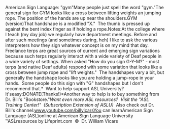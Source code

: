 American Sign Language: "gym"Many people just spell the word "gym."The general sign for GYM looks like a cross 
			between lifting weights an jumping rope. The position of the hands 
			are up near the shoulders.GYM (version)That handshape is a modified "X."  The thumb is pressed up 
			against the bent index finger as if holding a rope.Notes:At the college where I teach (my day job) we regularly have 
			department meetings. Before and after such meetings (and sometimes 
			during, heh) I like to ask the various interpreters how they sign 
			whatever concept is on my mind that day. Freelance terps are great 
			sources of current and emerging sign variations because such terps 
			regularly interact with a wide variety of Deaf people in a wide 
			variety of settings. When asked "How do you sign G-Y-M?" - most 
			terps (and native Deaf adults) respond with some variation that 
			looks like a cross between jump rope and "lift weights."  The 
			handshapes vary a bit, but generally the handshape looks like you 
			are holding a jump-rope in your hands.  Some people do this 
			sign with "G" handshapes but I don't recommend that.* 
Want to help support ASL University?  It'seasy:DONATE(Thanks!)*Another way to help is to buy something from Dr. Bill's "Bookstore."*Want even more ASL resources?  Visit the "ASL Training Center!"  (Subscription 
Extension of ASLU)*  Also check out Dr. Bill's channel:www.youtube.com/billvicarsYou can learnAmerican Sign Language (ASL)online at American Sign Language University ™ASLresources by Lifeprint.com  ©  Dr. William Vicars